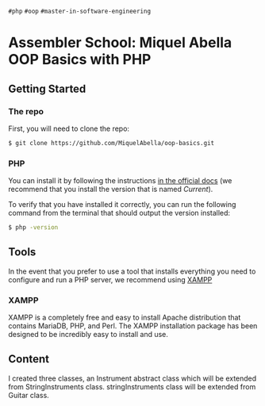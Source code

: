 `#php` `#oop` `#master-in-software-engineering`

# Assembler School: Miquel Abella OOP Basics with PHP <!-- omit in toc -->

## Getting Started

### The repo <!-- omit in toc -->

First, you will need to clone the repo:

```bash
$ git clone https://github.com/MiquelAbella/oop-basics.git
```

### PHP <!-- omit in toc -->

You can install it by following the instructions [in the official docs](https://www.php.net/downloads) (we recommend that you install the version that is named _Current_).

To verify that you have installed it correctly, you can run the following command from the terminal that should output the version installed:

```bash
$ php -version
```

## Tools

In the event that you prefer to use a tool that installs everything you need to configure and run a PHP server, we recommend using [XAMPP](https://www.apachefriends.org/es/download.html)

### XAMPP <!-- omit in toc -->

XAMPP is a completely free and easy to install Apache distribution that contains MariaDB, PHP, and Perl. The XAMPP installation package has been designed to be incredibly easy to install and use.

## Content

I created three classes, an Instrument abstract class which will be extended from StringInstruments class. stringInstruments class will be extended from Guitar class. 

